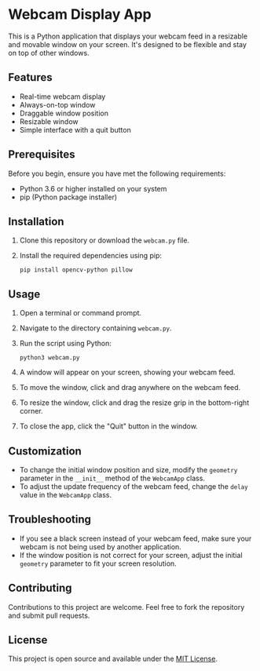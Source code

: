 # Webcam Display App

This is a Python application that displays your webcam feed in a resizable and movable window on your screen. It's designed to be flexible and stay on top of other windows.

## Features

- Real-time webcam display
- Always-on-top window
- Draggable window position
- Resizable window
- Simple interface with a quit button

## Prerequisites

Before you begin, ensure you have met the following requirements:

- Python 3.6 or higher installed on your system
- pip (Python package installer)

## Installation

1. Clone this repository or download the `webcam.py` file.

2. Install the required dependencies using pip:

   ```
   pip install opencv-python pillow
   ```

## Usage

1. Open a terminal or command prompt.

2. Navigate to the directory containing `webcam.py`.

3. Run the script using Python:

   ```
   python3 webcam.py
   ```

4. A window will appear on your screen, showing your webcam feed.

5. To move the window, click and drag anywhere on the webcam feed.

6. To resize the window, click and drag the resize grip in the bottom-right corner.

7. To close the app, click the "Quit" button in the window.

## Customization

- To change the initial window position and size, modify the `geometry` parameter in the `__init__` method of the `WebcamApp` class.
- To adjust the update frequency of the webcam feed, change the `delay` value in the `WebcamApp` class.

## Troubleshooting

- If you see a black screen instead of your webcam feed, make sure your webcam is not being used by another application.
- If the window position is not correct for your screen, adjust the initial `geometry` parameter to fit your screen resolution.

## Contributing

Contributions to this project are welcome. Feel free to fork the repository and submit pull requests.

## License

This project is open source and available under the [MIT License](https://opensource.org/licenses/MIT).
